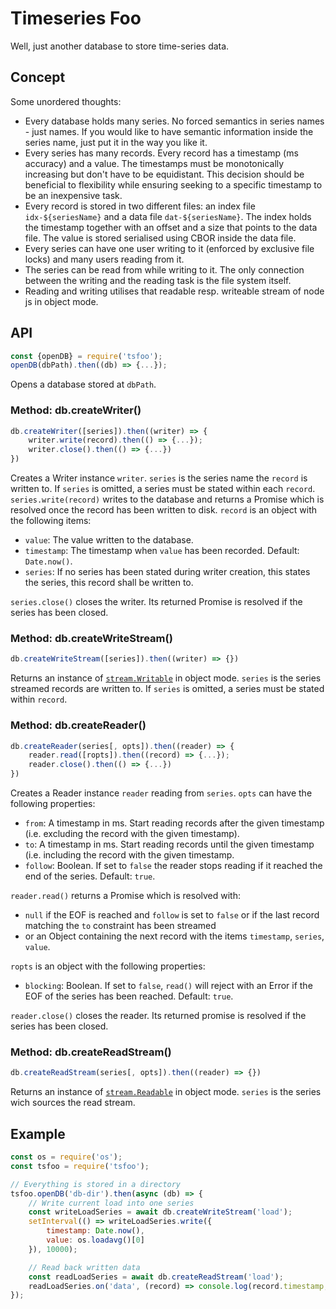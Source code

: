 # Timeseries Foo

Well, just another database to store time-series data.

## Concept

Some unordered thoughts:

 * Every database holds many series. No forced semantics in series names - just names. If you would like to have semantic information inside the series name, just put it in the way you like it.
 * Every series has many records. Every record has a timestamp (ms accuracy) and a value. The timestamps must be monotonically increasing but don't have to be equidistant. This decision should be beneficial to flexibility while ensuring seeking to a specific timestamp to be an inexpensive task.
 * Every record is stored in two different files: an index file `idx-${seriesName}` and a data file `dat-${seriesName}`. The index holds the timestamp together with an offset and a size that points to the data file. The value is stored serialised using CBOR inside the data file.
 * Every series can have one user writing to it (enforced by exclusive file locks) and many users reading from it.
 * The series can be read from while writing to it. The only connection between the writing and the reading task is the file system itself.
 * Reading and writing utilises that readable resp. writeable stream of node js in object mode.

## API

```js
const {openDB} = require('tsfoo');
openDB(dbPath).then((db) => {...});
```
Opens a database stored at `dbPath`.

### Method: db.createWriter()

```js
db.createWriter([series]).then((writer) => {
	writer.write(record).then(() => {...});
	writer.close().then(() => {...})
})
```

Creates a Writer instance `writer`. `series` is the series name the `record` is written to. If `series` is omitted, a series must be stated within each `record`. `series.write(record)` writes to the database and returns a Promise which is resolved once the record has been written to disk. `record` is an object with the following items:

 * `value`: The value written to the database.
 * `timestamp`: The timestamp when `value` has been recorded. Default: `Date.now()`.
 * `series`: If no series has been stated during writer creation, this states the series, this record shall be written to.

`series.close()` closes the writer. Its returned Promise is resolved if the series has been closed.

### Method: db.createWriteStream()

```js
db.createWriteStream([series]).then((writer) => {})
```

Returns an instance of [`stream.Writable`](https://nodejs.org/docs/latest-v14.x/api/stream.html#stream_class_stream_writable) in object mode. `series` is the series streamed records are written to. If `series` is omitted, a series must be stated within `record`.

### Method: db.createReader()

```js
db.createReader(series[, opts]).then((reader) => {
	reader.read([ropts]).then((record) => {...});
	reader.close().then(() => {...})
})
```

Creates a Reader instance `reader` reading from `series`. `opts` can have the following properties:

 * `from`: A timestamp in ms. Start reading records after the given timestamp (i.e. excluding the record with the given timestamp).
 * `to`: A timestamp in ms. Start reading records until the given timestamp (i.e. including the record with the given timestamp.
 * `follow`: Boolean. If set to `false` the reader stops reading if it reached the end of the series. Default: `true`.

`reader.read()` returns a Promise which is resolved with:
 * `null` if the EOF is reached and `follow` is set to `false` or if the last record matching the `to` constraint has been streamed
 * or an Object containing the next record with the items `timestamp`, `series`, `value`.

`ropts` is an object with the following properties:

 * `blocking`: Boolean. If set to `false`, `read()` will reject with an Error if the EOF of the series has been reached. Default: `true`.

`reader.close()` closes the reader. Its returned promise is resolved if the series has been closed.

### Method: db.createReadStream()

```js
db.createReadStream(series[, opts]).then((reader) => {})
```

Returns an instance of [`stream.Readable`](https://nodejs.org/docs/latest-v14.x/api/stream.html#stream_class_stream_readable) in object mode. `series` is the series wich sources the read stream.


## Example

```js
const os = require('os');
const tsfoo = require('tsfoo');

// Everything is stored in a directory
tsfoo.openDB('db-dir').then(async (db) => {
	// Write current load into one series
	const writeLoadSeries = await db.createWriteStream('load');
	setInterval(() => writeLoadSeries.write({
		timestamp: Date.now(),
		value: os.loadavg()[0]
	}), 10000);

	// Read back written data
	const readLoadSeries = await db.createReadStream('load');
	readLoadSeries.on('data', (record) => console.log(record.timestamp, record.value));
});
```
